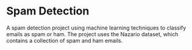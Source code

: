 # Spam Detection

A spam detection project using machine learning techniques to classify emails
as spam or ham. The project uses the Nazario dataset, which contains a
collection of spam and ham emails.


